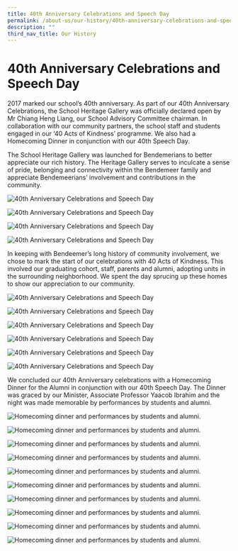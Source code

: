 ```yaml
---
title: 40th Anniversary Celebrations and Speech Day
permalink: /about-us/our-history/40th-anniversary-celebrations-and-speech-day
description: ""
third_nav_title: Our History
---
```

# 40th Anniversary Celebrations and Speech Day

2017 marked our school’s 40th anniversary. As part of our 40th Anniversary Celebrations, the School Heritage Gallery was officially declared open by Mr Chiang Heng Liang, our School Advisory Committee chairman. In collaboration with our community partners, the school staff and students engaged in our ‘40 Acts of Kindness’ programme. We also had a Homecoming Dinner in conjunction with our 40th Speech Day.

The School Heritage Gallery was launched for Bendemerians to better appreciate our rich history. The Heritage Gallery serves to inculcate a sense of pride, belonging and connectivity within the Bendemeer family and appreciate Bendemeerians’ involvement and contributions in the community. 

![40th Anniversary Celebrations and Speech Day](/images/40th%201.jpg)

![40th Anniversary Celebrations and Speech Day](/images/40th%202.jpg)

![40th Anniversary Celebrations and Speech Day](/images/40th%203.jpg)

![40th Anniversary Celebrations and Speech Day](/images/40th%204.jpg)

In keeping with Bendeemer’s long history of community involvement, we chose to mark the start of our celebrations with 40 Acts of Kindness. This involved our graduating cohort, staff, parents and alumni, adopting units in the surrounding neighborhood. We spent the day sprucing up these homes to show our appreciation to our community.

![40th Anniversary Celebrations and Speech Day](/images/40th%205.jpg)

![40th Anniversary Celebrations and Speech Day](/images/40th%206.jpg)

![40th Anniversary Celebrations and Speech Day](/images/40th%207.jpg)

![40th Anniversary Celebrations and Speech Day](/images/40th%208.jpg)

![40th Anniversary Celebrations and Speech Day](/images/40th%209.jpg)

![40th Anniversary Celebrations and Speech Day](/images/40th%2010.jpg)

We concluded our 40th Anniversary celebrations with a Homecoming Dinner for the Alumni in conjunction with our 40th Speech Day. The Dinner was graced by our Minister, Associate Professor Yaacob Ibrahim and the night was made memorable by performances by students and alumni.

![Homecoming dinner and performances by students and alumni.](/images/40homespeech-01.jpg)

![Homecoming dinner and performances by students and alumni.](/images/40homespeech-02.jpg)

![Homecoming dinner and performances by students and alumni.](/images/40homespeech-03.jpg)

![Homecoming dinner and performances by students and alumni.](/images/40homespeech-04.jpg)

![Homecoming dinner and performances by students and alumni.](/images/40homespeech-05.jpg)

![Homecoming dinner and performances by students and alumni.](/images/40homespeech-06.jpg)

![Homecoming dinner and performances by students and alumni.](/images/40homespeech-07.jpg)

![Homecoming dinner and performances by students and alumni.](/images/40homespeech-08.jpg)

![Homecoming dinner and performances by students and alumni.](/images/40homespeech-09.jpg)

![Homecoming dinner and performances by students and alumni.](/images/40homespeech-10.jpg)